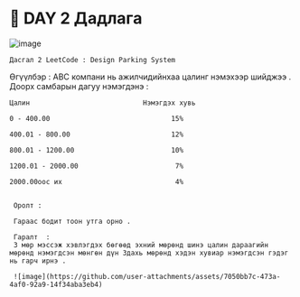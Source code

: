 # 📌 DAY 2 Дадлага
![image](https://github.com/user-attachments/assets/f3463bd8-ae3b-4059-8f07-4eaec18ae1f6)

    Дасгал 2 LeetCode : Design Parking System 
  Өгүүлбэр : ABC компани нь ажилчидийнхаа цалинг нэмэхээр шийджээ . Доорх самбарын дагуу нэмэгдэнэ :
  
    Цалин                            Нэмэгдэх хувь         
   
    0 - 400.00                              15%

    400.01 - 800.00                         12%

    800.01 - 1200.00                        10%

    1200.01 - 2000.00                        7%

    2000.00ooc их                            4%


     Оролт :

     Гараас бодит тоон утга орно .

     Гаралт  :
     3 мөр мэссэж хэвлэгдэх бөгөөд эхний мөрөнд шинэ цалин дараагийн мөрөнд нэмэгдсэн мөнгөн дүн 3дахь мөрөнд хэдэн хувиар нэмэгдсэн гэдэг нь гарч ирнэ .

     ![image](https://github.com/user-attachments/assets/7050bb7c-473a-4af0-92a9-14f34aba3eb4)
